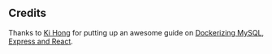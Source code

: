 ## Credits

Thanks to [Ki Hong](https://github.com/Einsteinish) for putting up an awesome guide on [Dockerizing MySQL, Express and React](http://www.bogotobogo.com/DevOps/Docker/Docker-React-Node-MySQL-App.php).
